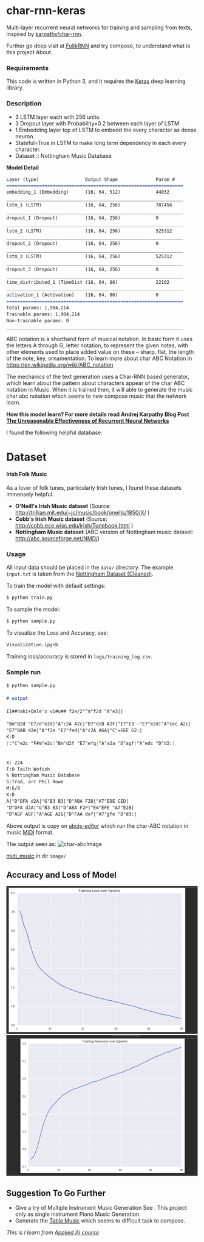 # char-rnn-keras

Multi-layer recurrent neural networks for training and sampling from texts, inspired by [karpathy/char-rnn](https://github.com/karpathy/char-rnn).

Further go deep visit at [FollkRNN](https://folkrnn.org/) and try compose, to understand what is this project About.
### Requirements

This code is written in Python 3, and it requires the [Keras](https://keras.io) deep learning library.

### Description
* 3 LSTM layer each with 256 units.
* 3 Dropout layer with Probability=0.2 between each layer of LSTM
* 1 Embedding layer top of LSTM to embedd the every character as dense neuron.
* Stateful=True in LSTM to make long term dependency in each every character.
* Dataset :: Nottingham Music Database

**Model Detail**
```markdown
Layer (type)                 Output Shape              Param #   
=================================================================
embedding_1 (Embedding)      (16, 64, 512)             44032     
_________________________________________________________________
lstm_1 (LSTM)                (16, 64, 256)             787456    
_________________________________________________________________
dropout_1 (Dropout)          (16, 64, 256)             0         
_________________________________________________________________
lstm_2 (LSTM)                (16, 64, 256)             525312    
_________________________________________________________________
dropout_2 (Dropout)          (16, 64, 256)             0         
_________________________________________________________________
lstm_3 (LSTM)                (16, 64, 256)             525312    
_________________________________________________________________
dropout_3 (Dropout)          (16, 64, 256)             0         
_________________________________________________________________
time_distributed_1 (TimeDist (16, 64, 86)              22102     
_________________________________________________________________
activation_1 (Activation)    (16, 64, 86)              0         
=================================================================
Total params: 1,904,214
Trainable params: 1,904,214
Non-trainable params: 0
_________________________________________________________________
```
ABC notation is a shorthand form of musical notation. In basic form it uses the letters A through G, letter notation, to represent the given notes, with other elements used to place added value on these – sharp, flat, the length of the note, key, ornamentation. 
To learn more about char ABC Notation in https://en.wikipedia.org/wiki/ABC_notation

The mechanics of the text generation uses a Char-RNN based generator, which learn about the pattern about characters appear of the char ABC notation in Music.
When it is trained then, it will able to generate the music char abc notation which seems to new compose music that the network learn.

**How this model learn? For more details read Andrej Karpathy Blog Post [The Unreasonable Effectiveness of Recurrent Neural Networks](http://karpathy.github.io/2015/05/21/rnn-effectiveness/)**

I found the following helpful database.
# Dataset
#### Irish Folk Music 

As a lover of folk tunes, particularly Irish tunes, I found these datasets immensely helpful.
- **O'Neill's Irish Music dataset** (Source: http://trillian.mit.edu/~jc/music/book/oneills/1850/X/ )
- **Cobb's Irish Music dataset** (Source: http://cobb.ece.wisc.edu/irish/Tunebook.html )
- **Nottingham Music dataset** (ABC version of Nottingham music dataset: http://abc.sourceforge.net/NMD/)
### Usage

All input data should be placed in the `data/` directory. The example `input.txt` is taken from the [Nottingham Dataset (Cleaned)](https://github.com/jukedeck/nottingham-dataset).

To train the model with default settings:
```bash
$ python train.py
```

To sample the model:
```bash
$ python sample.py
```

To visualize the Loss and Accuracy, see:
```bash
Visualization.ipynb
```
Training loss/accuracy is stored in `logs/training_log.csv`.

### Sample run
```markdown
$ python sample.py

# output 

II##naki+Qnle's vi#u## f2e/2"^m"f2d "A"e3||

"Bm"B2d "E7/e"e2d|"A"c2A A2c|"B7"dcB A2F|"E7"E3 -"E7"e2d|"A"cec A2c|
"E7"BAB d2e|"A"f2e "E7"fed|"A"c2A AGA|"C"=GEE G2:|
K:D
|:"C"e2c "F#m"e2c|"Bm"d2f "E7"efg|"A"a2a "D"agf|"A"edc "D"d2:|


X: 224
T:O Tailh Wofish
% Nottingham Music Database
S:Trad, arr Phil Rowe
M:6/8
K:D
A|"D"DFA d2A|"G"B3 B3|"D"ABA F2D|"A7"EDE CED|
"D"DFA d2A|"G"B3 B3|"D"ABA F2F|"Em"EFE "A7"E2B|
"D"AGF AGF|"A"AGE A2G|"D"FAA def|"A7"gfe "D"d3:|

```
Above output is copy on [abcjs-editor](https://abcjs.net/abcjs-editor.html)  which run the char-ABC notation in music [MIDI](https://en.wikipedia.org/wiki/MIDI) format.

The output seen as:
![char-abcImage](https://github.com/sushant097/Music-Generation-Char-RNN/blob/master/image/abcjs%20editor-abcjs.net.png)


[midi_music](image/o_tailh_wofish.midi) in dir `image/` 


## Accuracy and Loss of Model

![loss](image/char_rnn_music_loss.png)![accuracy](image/char_rnn_music_accuracy.png)

## Suggestion To Go Further
* Give a try of Multiple Instrument Music Generation See [](). This project only as single instrument Piano Music Generation.
* Generate the [Tabla Music](https://soundcloud.com/trivedigaurav/char-rnn-composes-long-composition) which seems to difficult task to compose.


<i>This is I learn from  [Applied AI course](https://www.appliedaicourse.com/)</i>
